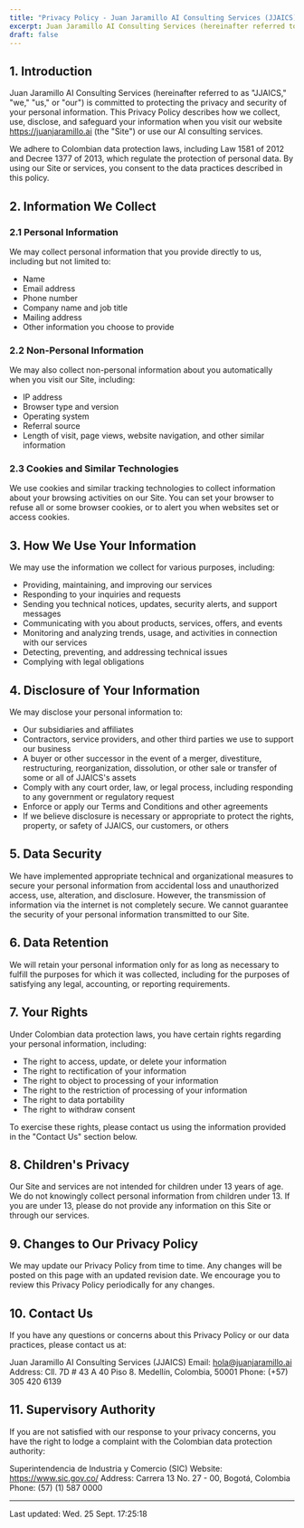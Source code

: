 ```yaml
---
title: "Privacy Policy - Juan Jaramillo AI Consulting Services (JJAICS)"
excerpt: Juan Jaramillo AI Consulting Services (hereinafter referred to as "JJAICS," "we," "us," or "our") is committed to protecting the privacy and security of your personal information. This Privacy Policy describes how we collect, use, disclose, and safeguard your information when you visit our website <https://juanjaramillo.ai> (the "Site") or use our AI consulting services. <br /> We adhere to Colombian data protection laws, including Law 1581 of 2012 and Decree 1377 of 2013, which regulate the protection of personal data. By using our Site or services, you consent to the data practices described in this policy.
draft: false
---
```

## 1. Introduction

Juan Jaramillo AI Consulting Services (hereinafter referred to as "JJAICS," "we," "us," or "our") is committed to protecting the privacy and security of your personal information. This Privacy Policy describes how we collect, use, disclose, and safeguard your information when you visit our website <https://juanjaramillo.ai> (the "Site") or use our AI consulting services.

We adhere to Colombian data protection laws, including Law 1581 of 2012 and Decree 1377 of 2013, which regulate the protection of personal data. By using our Site or services, you consent to the data practices described in this policy.

## 2. Information We Collect

### 2.1 Personal Information

We may collect personal information that you provide directly to us, including but not limited to:

- Name
- Email address
- Phone number
- Company name and job title
- Mailing address
- Other information you choose to provide

### 2.2 Non-Personal Information

We may also collect non-personal information about you automatically when you visit our Site, including:

- IP address
- Browser type and version
- Operating system
- Referral source
- Length of visit, page views, website navigation, and other similar information

### 2.3 Cookies and Similar Technologies

We use cookies and similar tracking technologies to collect information about your browsing activities on our Site. You can set your browser to refuse all or some browser cookies, or to alert you when websites set or access cookies.

## 3. How We Use Your Information

We may use the information we collect for various purposes, including:

- Providing, maintaining, and improving our services
- Responding to your inquiries and requests
- Sending you technical notices, updates, security alerts, and support messages
- Communicating with you about products, services, offers, and events
- Monitoring and analyzing trends, usage, and activities in connection with our services
- Detecting, preventing, and addressing technical issues
- Complying with legal obligations

## 4. Disclosure of Your Information

We may disclose your personal information to:

- Our subsidiaries and affiliates
- Contractors, service providers, and other third parties we use to support our business
- A buyer or other successor in the event of a merger, divestiture, restructuring, reorganization, dissolution, or other sale or transfer of some or all of JJAICS's assets
- Comply with any court order, law, or legal process, including responding to any government or regulatory request
- Enforce or apply our Terms and Conditions and other agreements
- If we believe disclosure is necessary or appropriate to protect the rights, property, or safety of JJAICS, our customers, or others

## 5. Data Security

We have implemented appropriate technical and organizational measures to secure your personal information from accidental loss and unauthorized access, use, alteration, and disclosure. However, the transmission of information via the internet is not completely secure. We cannot guarantee the security of your personal information transmitted to our Site.

## 6. Data Retention

We will retain your personal information only for as long as necessary to fulfill the purposes for which it was collected, including for the purposes of satisfying any legal, accounting, or reporting requirements.

## 7. Your Rights

Under Colombian data protection laws, you have certain rights regarding your personal information, including:

- The right to access, update, or delete your information
- The right to rectification of your information
- The right to object to processing of your information
- The right to the restriction of processing of your information
- The right to data portability
- The right to withdraw consent

To exercise these rights, please contact us using the information provided in the "Contact Us" section below.

## 8. Children's Privacy

Our Site and services are not intended for children under 13 years of age. We do not knowingly collect personal information from children under 13. If you are under 13, please do not provide any information on this Site or through our services.

## 9. Changes to Our Privacy Policy

We may update our Privacy Policy from time to time. Any changes will be posted on this page with an updated revision date. We encourage you to review this Privacy Policy periodically for any changes.

## 10. Contact Us

If you have any questions or concerns about this Privacy Policy or our data practices, please contact us at:

Juan Jaramillo AI Consulting Services (JJAICS)
Email: [hola@juanjaramillo.ai](mailto:hola@juanjaramillo.ai)
Address: Cll. 7D # 43 A 40 Piso 8. Medellín, Colombia, 50001
Phone: (+57) 305 420 6139

## 11. Supervisory Authority

If you are not satisfied with our response to your privacy concerns, you have the right to lodge a complaint with the Colombian data protection authority:

Superintendencia de Industria y Comercio (SIC)
Website: <https://www.sic.gov.co/>
Address: Carrera 13 No. 27 - 00, Bogotá, Colombia
Phone: (57) (1) 587 0000

---

Last updated: Wed. 25 Sept. 17:25:18

